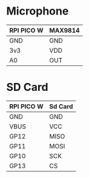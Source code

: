 # Microphone

| RPI PICO W | MAX9814 |
|------------|---------|
| GND        | GND     |   
| 3v3        | VDD     |   
| A0         | OUT     | 

# SD Card

| RPI PICO W | Sd Card |
|------------|---------|
| GND        | GND     |
| VBUS       | VCC     |
| GP12       | MISO    |
| GP11       | MOSI    |
| GP10       | SCK     |
| GP13       | CS      |
